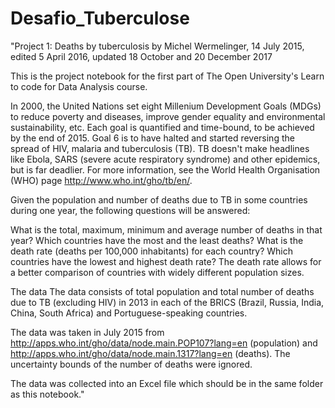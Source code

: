 ﻿# Desafio_Tuberculose
"Project 1: Deaths by tuberculosis
by Michel Wermelinger, 14 July 2015, edited 5 April 2016, updated 18 October and 20 December 2017

This is the project notebook for the first part of The Open University's Learn to code for Data Analysis course.

In 2000, the United Nations set eight Millenium Development Goals (MDGs) to reduce poverty and diseases, improve gender equality and environmental sustainability, etc. Each goal is quantified and time-bound, to be achieved by the end of 2015. Goal 6 is to have halted and started reversing the spread of HIV, malaria and tuberculosis (TB). TB doesn't make headlines like Ebola, SARS (severe acute respiratory syndrome) and other epidemics, but is far deadlier. For more information, see the World Health Organisation (WHO) page http://www.who.int/gho/tb/en/.

Given the population and number of deaths due to TB in some countries during one year, the following questions will be answered:

What is the total, maximum, minimum and average number of deaths in that year?
Which countries have the most and the least deaths?
What is the death rate (deaths per 100,000 inhabitants) for each country?
Which countries have the lowest and highest death rate?
The death rate allows for a better comparison of countries with widely different population sizes.

The data
The data consists of total population and total number of deaths due to TB (excluding HIV) in 2013 in each of the BRICS (Brazil, Russia, India, China, South Africa) and Portuguese-speaking countries.

The data was taken in July 2015 from http://apps.who.int/gho/data/node.main.POP107?lang=en (population) and http://apps.who.int/gho/data/node.main.1317?lang=en (deaths). The uncertainty bounds of the number of deaths were ignored.

The data was collected into an Excel file which should be in the same folder as this notebook."
